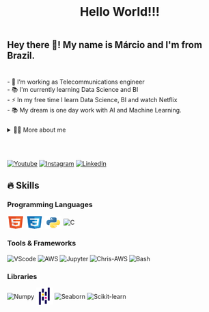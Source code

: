 <!--título-->
<div id="user-content-toc">
  <ul align="center">
    <summary><h1 style="display: inline-block">Hello World!!! </h1></summary>
</div>

<!-- Presentation -->
<h2 align="left">Hey there 👋! My name is Márcio and I'm from Brazil.</h2>


###

<p align="left"><br>- 🔭 I’m working as Telecommunications engineer<br>- 📚 I'm currently learning Data Science and BI<br>- ⚡ In my free time I learn Data Science, BI and watch Netflix<br>- 📚 My dream is one day work with AI and Machine Learning.</p>

###

<!-- Dropdown -->
<details>
  <summary>👨‍💻 More about me</summary>

  - 💬 I am 41 years old, currently living in Brazil. I have fluency in English (so so) and have skills with SQL, Python, Data Analysis, Data visualization, and Machine Learning.
  -  
  - ⚡ I enjoy reading a good book and watching movies on Netflix! \o/
</details>

  <br><br>
  </details>

  <!-- Links -->
[![Youtube](https://img.shields.io/badge/YouTube-FF0000?style=for-the-badge&logo=youtube&logoColor=white)](https://www.youtube.com/channel/UC6TcKpfO120STDVM7VTywKg)
[![Instagram](https://img.shields.io/badge/Instagram-E4405F?style=for-the-badge&logo=instagram&logoColor=white)](https://www.instagram.com/dascientist_global/)
[![LinkedIn](https://img.shields.io/badge/LinkedIn-0077B5?style=for-the-badge&logo=linkedin&logoColor=white)](https://www.linkedin.com/in/mrpinheiro82//)


###

## 🔥 Skills
<!-- Skills: Programming Languages -->
  <div style="flex-basis: 48%;">
    <h3>Programming Languages</h3>
    <img align="center" alt="HTML" height="30" width="40" src="https://raw.githubusercontent.com/devicons/devicon/master/icons/html5/html5-original.svg">
    <img align="center" alt="CSS" height="30" width="40" src="https://raw.githubusercontent.com/devicons/devicon/master/icons/css3/css3-original.svg">
    <img align="center" alt="Python" height="30" width="40" src="https://raw.githubusercontent.com/devicons/devicon/master/icons/python/python-original.svg">
    <img align="center" alt="C" height="30" width="40" src="https://cdn.jsdelivr.net/gh/devicons/devicon/icons/c/c-original.svg">
  </div>
  
  <!-- Skills: Tools & Frameworks -->
  <div style="flex-basis: 48%;">
    <h3>Tools & Frameworks</h3>
    <img align="center" alt="VScode" height="30" width="40" src="https://cdn.jsdelivr.net/gh/devicons/devicon/icons/vscode/vscode-original.svg">
    <img align="center" alt="AWS" height="30" width="40" src="https://cdn.jsdelivr.net/gh/devicons/devicon/icons/amazonwebservices/amazonwebservices-original.svg">
    <img align="center" alt="Jupyter" height="30" width="40" src="https://cdn.jsdelivr.net/gh/devicons/devicon/icons/jupyter/jupyter-original.svg">
    <img align="center" alt="Chris-AWS" height="30" width="40" src="https://cdn.jsdelivr.net/gh/devicons/devicon/icons/git/git-original.svg">
    <img align="center" alt="Bash" height="30" width="40" src="https://cdn.jsdelivr.net/gh/devicons/devicon/icons/bash/bash-original.svg">
  </div>
  
  <!-- Skills: Libraries -->
  <div style="flex-basis: 48%;">
    <h3>Libraries</h3>
    <img align="center" alt="Numpy" height="30" width="40" src="https://cdn.jsdelivr.net/gh/devicons/devicon/icons/numpy/numpy-original.svg">
    <img align="center" alt="Pandas" src="https://raw.githubusercontent.com/devicons/devicon/2ae2a900d2f041da66e950e4d48052658d850630/icons/pandas/pandas-original.svg" alt="pandas" width="40" height="40"/>
    <img align="center" alt="Seaborn" src="https://seaborn.pydata.org/_images/logo-mark-lightbg.svg" alt="seaborn" width="40" height="40"/>
    <img align="center" alt="Scikit-learn" src="https://upload.wikimedia.org/wikipedia/commons/0/05/Scikit_learn_logo_small.svg" alt="scikit_learn" width="40" height="40"/>
  </div>

